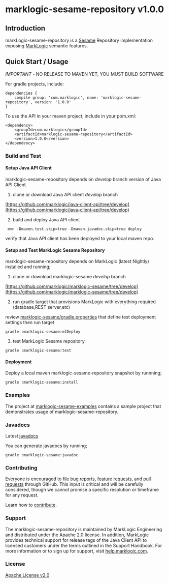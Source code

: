 # marklogic-sesame-repository v1.0.0

## Introduction

markLogic-sesame-repository is a [Sesame](http://rdf4j.org/) Repository implementation exposing [MarkLogic](http://www.marklogic.com/what-is-marklogic/features/semantics/) semantic features.

## Quick Start / Usage

_IMPORTANT_ - NO RELEASE TO MAVEN YET, YOU MUST BUILD SOFTWARE

For gradle projects, include:

```
dependencies {
    compile group: 'com.marklogic', name: 'marklogic-sesame-repository', version: '1.0.0'
}
```

To use the API in your maven project, include in your pom.xml:

```
<dependency>
    <groupId>com.marklogic</groupId>
    <artifactId>marklogic-sesame-repository</artifactId>
    <version>1.0.0</version>
</dependency>
```

### Build and Test


#### Setup Java API Client

marklogic-sesame-repository depends on _develop_ branch version of Java API Client

1) clone or download Java API client _develop_ branch

[https://github.com/marklogic/java-client-api/tree/develop](https://github.com/marklogic/java-client-api/tree/develop)


2) build and deploy Java API client

```
 mvn -Dmaven.test.skip=true -Dmaven.javadoc.skip=true deploy
 ```

verify that Java API client has been deployed to your local maven repo.


#### Setup and Test MarkLogic Sesame Repository

marklogic-sesame-repository depends on MarkLogic (latest Nightly) installed and running;

1) clone or download marklogic-sesame _develop_ branch

[https://github.com/marklogic/marklogic-sesame/tree/develop](https://github.com/marklogic/marklogic-sesame/tree/develop)

2) run gradle target that provisions MarkLogic with everything required (database,REST server,etc)

review [marklogic-sesame/gradle.properties](marklogic-sesame/gradle.properties) that define test deployment settings then run target
```
gradle :marklogic-sesame:mlDeploy
```

3) test MarkLogic Sesame repository

```
gradle :marklogic-sesame:test

```

#### Deployment

Deploy a local maven marklogic-sesame-repository snapshot by runnning;

```
gradle :marklogic-sesame:install

```

### Examples

The project at [marklogic-sesame-examples](marklogic-sesame-examples) contains a sample project that demonstrates usage of marklogic-sesame-repository.

### Javadocs

Latest [javadocs](http://marklogic.github.io/marklogic-sesame/marklogic-sesame/build/docs/javadoc/index.html)

You can generate javadocs by running;

```
gradle :marklogic-sesame:javadoc

```

### Contributing

Everyone is encouraged to [file bug reports](https://github.com/marklogic/marklogic-sesame/labels/Bug), [feature requests](https://github.com/marklogic/marklogic-sesame/labels/enhancement), and [pull requests](https://github.com/marklogic/marklogic-sesame/pulls) through GitHub. This input is critical and will be carefully considered, though we cannot promise a specific resolution or timeframe for any request.

Learn how to [contribute](CONTRIBUTING.md).

### Support

The marklogic-sesame-repository is maintained by MarkLogic Engineering and distributed under the Apache 2.0 license. In addition, MarkLogic provides technical support for release tags of the Java Client API to licensed customers under the terms outlined in the Support Handbook. For more information or to sign up for support, visit [help.marklogic.com](http://help.marklogic.com).

### License

[Apache License v2.0](LICENSE)